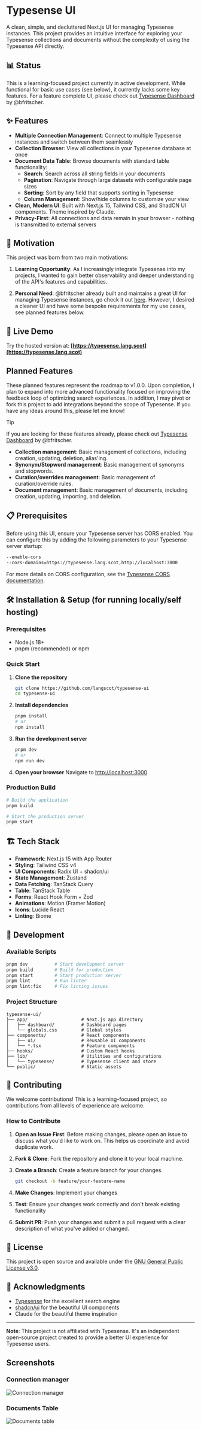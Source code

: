 # Typesense UI

A clean, simple, and decluttered Next.js UI for managing Typesense instances. This project provides an intuitive interface for exploring your Typesense collections and documents without the complexity of using the Typesense API directly.

## 📊 Status

This is a learning-focused project currently in active development. While functional for basic use cases (see below), it currently lacks some key features. For a feature complete UI, please check out [Typesense Dashboard](https://github.com/bfritscher/typesense-dashboard) by @bfritscher.

## ✨ Features

- **Multiple Connection Management**: Connect to multiple Typesense instances and switch between them seamlessly
- **Collection Browser**: View all collections in your Typesense database at once
- **Document Data Table**: Browse documents with standard table functionality:
  - **Search**: Search across all string fields in your documents
  - **Pagination**: Navigate through large datasets with configurable page sizes
  - **Sorting**: Sort by any field that supports sorting in Typesense
  - **Column Management**: Show/hide columns to customize your view
- **Clean, Modern UI**: Built with Next.js 15, Tailwind CSS, and ShadCN UI components. Theme inspired by Claude.
- **Privacy-First**: All connections and data remain in your browser - nothing is transmitted to external servers

## 🎯 Motivation

This project was born from two main motivations:

1. **Learning Opportunity**: As I increasingly integrate Typesense into my projects, I wanted to gain better observability and deeper understanding of the API's features and capabilities.

2. **Personal Need**: @bfritscher already built and maintains a great UI for managing Typesense instances, go check it out [here](https://github.com/bfritscher/typesense-dashboard). However, I desired a cleaner UI and have some bespoke requirements for my use cases, see planned features below.

## 🚀 Live Demo

Try the hosted version at: **[https://typesense.lang.scot](https://typesense.lang.scot)**

## Planned Features

These planned features represent the roadmap to v1.0.0. Upon completion, I plan to expand into more advanced functionality focused on improving the feedback loop of optimizing search experiences. In addition, I may pivot or fork this project to add integrations beyond the scope of Typesense. If you have any ideas around this, please let me know!

> [!TIP]
> If you are looking for these features already, please check out [Typesense Dashboard](https://github.com/bfritscher/typesense-dashboard) by @bfritscher.


- **Collection management**: Basic management of collections, including creation, updating, deletion, alias'ing.
- **Synonym/Stopword management**: Basic management of synonyms and stopwords.
- **Curation/overrides management**: Basic management of curation/override rules.
- **Document management**: Basic management of documents, including creation, updating, importing, and deletion.


## 📋 Prerequisites

Before using this UI, ensure your Typesense server has CORS enabled. You can configure this by adding the following parameters to your Typesense server startup:

```bash
--enable-cors
--cors-domains=https://typesense.lang.scot,http://localhost:3000
```

For more details on CORS configuration, see the [Typesense CORS documentation](https://typesense.org/docs/28.0/api/server-configuration.html#cors).

## 🛠️ Installation & Setup (for running locally/self hosting)

### Prerequisites
- Node.js 18+ 
- pnpm (recommended) or npm

### Quick Start

1. **Clone the repository**
   ```bash
   git clone https://github.com/langscot/typesense-ui
   cd typesense-ui
   ```

2. **Install dependencies**
   ```bash
   pnpm install
   # or
   npm install
   ```

3. **Run the development server**
   ```bash
   pnpm dev
   # or
   npm run dev
   ```

4. **Open your browser**
   Navigate to [http://localhost:3000](http://localhost:3000)

### Production Build

```bash
# Build the application
pnpm build

# Start the production server
pnpm start
```

## 🏗️ Tech Stack

- **Framework**: Next.js 15 with App Router
- **Styling**: Tailwind CSS v4
- **UI Components**: Radix UI + shadcn/ui
- **State Management**: Zustand
- **Data Fetching**: TanStack Query
- **Table**: TanStack Table
- **Forms**: React Hook Form + Zod
- **Animations**: Motion (Framer Motion)
- **Icons**: Lucide React
- **Linting**: Biome

## 🔧 Development

### Available Scripts

```bash
pnpm dev          # Start development server
pnpm build        # Build for production
pnpm start        # Start production server
pnpm lint         # Run linter
pnpm lint:fix     # Fix linting issues
```

### Project Structure

```
typesense-ui/
├── app/                    # Next.js app directory
│   ├── dashboard/          # Dashboard pages
│   └── globals.css         # Global styles
├── components/             # React components
│   ├── ui/                 # Reusable UI components
│   └── *.tsx               # Feature components
├── hooks/                  # Custom React hooks
├── lib/                    # Utilities and configurations
│   └── typesense/          # Typesense client and store
└── public/                 # Static assets
```

## 🤝 Contributing

We welcome contributions! This is a learning-focused project, so contributions from all levels of experience are welcome.

### How to Contribute

1. **Open an Issue First**: Before making changes, please open an issue to discuss what you'd like to work on. This helps us coordinate and avoid duplicate work.

2. **Fork & Clone**: Fork the repository and clone it to your local machine.

3. **Create a Branch**: Create a feature branch for your changes.
   ```bash
   git checkout -b feature/your-feature-name
   ```

4. **Make Changes**: Implement your changes

5. **Test**: Ensure your changes work correctly and don't break existing functionality

6. **Submit PR**: Push your changes and submit a pull request with a clear description of what you've added or changed.

## 📄 License

This project is open source and available under the [GNU General Public License v3.0](LICENSE).

## 🙏 Acknowledgments

- [Typesense](https://typesense.org/) for the excellent search engine
- [shadcn/ui](https://ui.shadcn.com/) for the beautiful UI components
- Claude for the beautiful theme inspiration

---

**Note**: This project is not affiliated with Typesense. It's an independent open-source project created to provide a better UI experience for Typesense users.

## Screenshots

### Connection manager

![Connection manager](docs/images/connection-manager.png)

### Documents Table

![Documents table](docs/images/documents-table.png)